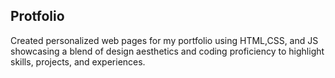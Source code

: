 ## Protfolio
Created personalized web pages for my portfolio using HTML,CSS, and JS showcasing a blend of design aesthetics and coding proficiency to 
highlight skills, projects, and experiences. 
